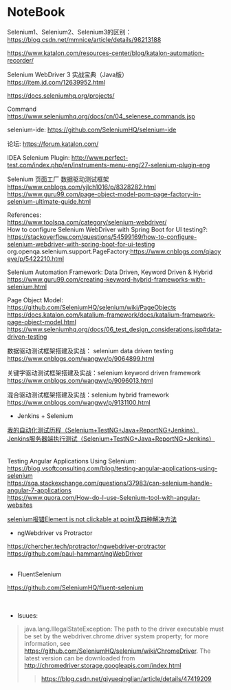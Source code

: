 # NoteBook

Selenium1、Selenium2、Selenium3的区别： https://blog.csdn.net/mmnice/article/details/98213188

https://www.katalon.com/resources-center/blog/katalon-automation-recorder/


Selenium WebDriver 3 实战宝典（Java版）https://item.jd.com/12639952.html

https://docs.seleniumhq.org/projects/

Command
https://www.seleniumhq.org/docs/cn/04_selenese_commands.jsp

selenium-ide:
https://github.com/SeleniumHQ/selenium-ide



论坛: https://forum.katalon.com/

IDEA Selenium Plugin: http://www.perfect-test.com/index.php/en/instruments-menu-eng/27-selenium-plugin-eng

Selenium 页面工厂 数据驱动测试框架</br>
https://www.cnblogs.com/yjlch1016/p/8328282.html</br>
https://www.guru99.com/page-object-model-pom-page-factory-in-selenium-ultimate-guide.html

References:</br>
https://www.toolsqa.com/category/selenium-webdriver/</br>
How to configure Selenium WebDriver with Spring Boot for UI testing?: https://stackoverflow.com/questions/54599169/how-to-configure-selenium-webdriver-with-spring-boot-for-ui-testing</br>
org.openqa.selenium.support.PageFactory:https://www.cnblogs.com/qiaoyeye/p/5422210.html

Selenium Automation Framework: Data Driven, Keyword Driven & Hybrid</br>
https://www.guru99.com/creating-keyword-hybrid-frameworks-with-selenium.html

Page Object Model:</br>
https://github.com/SeleniumHQ/selenium/wiki/PageObjects</br>
https://docs.katalon.com/katalium-framework/docs/katalium-framework-page-object-model.html</br>
https://www.seleniumhq.org/docs/06_test_design_considerations.jsp#data-driven-testing</br>

数据驱动测试框架搭建及实战： selenium data driven testing</br>
https://www.cnblogs.com/wangwy/p/9064899.html

关键字驱动测试框架搭建及实战：selenium keyword driven framework</br>
https://www.cnblogs.com/wangwy/p/9096013.html

混合驱动测试框架搭建及实战：selenium hybrid framework</br>
https://www.cnblogs.com/wangwy/p/9131100.html

* <p>Jenkins + Selenium</p>
<a href="https://www.cnblogs.com/ceshi2016/p/8444468.html" >我的自动化测试历程（Selenium+TestNG+Java+ReportNG+Jenkins）</a><br/>
<a href="https://www.cnblogs.com/TaylorYoung/p/10213317.html" >Jenkins服务器端执行测试（Selenium+TestNG+Java+ReportNG+Jenkins）</a>
</br>
</br>
</br>
Testing Angular Applications Using Selenium:</br>
https://blog.vsoftconsulting.com/blog/testing-angular-applications-using-selenium</br>
https://sqa.stackexchange.com/questions/37983/can-selenium-handle-angular-7-applications</br>
https://www.quora.com/How-do-I-use-Selenium-tool-with-angular-websites

<a href="https://blog.csdn.net/lilongsy/article/details/76152620" >selenium报错Element is not clickable at point及四种解决方法</a>
</br>
* <p>ngWebdriver vs Protractor</p>
https://chercher.tech/protractor/ngwebdriver-protractor</br>
https://github.com/paul-hammant/ngWebDriver</br>
</br>
* <p>FluentSelenium</p>
https://github.com/SeleniumHQ/fluent-selenium
</br>
</br>
</br>
* <p>Isuues:</p>
> java.lang.IllegalStateException: The path to the driver executable must be set by the webdriver.chrome.driver system property; for more information, see https://github.com/SeleniumHQ/selenium/wiki/ChromeDriver. The latest version can be downloaded from http://chromedriver.storage.googleapis.com/index.html</br>
>> https://blog.csdn.net/qiyueqinglian/article/details/47419209
